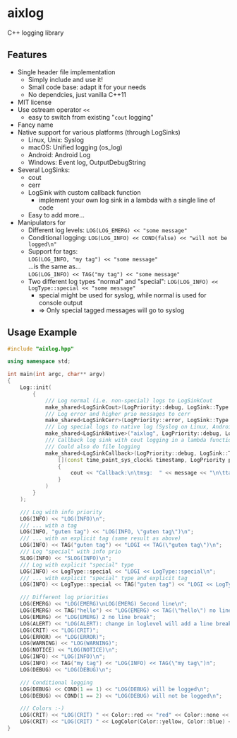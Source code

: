 # aixlog

C++ logging library

## Features
* Single header file implementation
  * Simply include and use it!
  * Small code base: adapt it for your needs
  * No dependcies, just vanilla C++11
* MIT license
* Use ostream operator `<<`
  * easy to switch from existing "`cout` logging"
* Fancy name
* Native support for various platforms (through LogSinks)
  * Linux, Unix: Syslog
  * macOS: Unified logging (os_log)
  * Android: Android Log
  * Windows: Event log, OutputDebugString
* Several LogSinks:
  * cout
  * cerr
  * LogSink with custom callback function
    * implement your own log sink in a lambda with a single line of code
  * Easy to add more...
* Manipulators for
  * Different log levels: `LOG(LOG_EMERG) << "some message"`
  * Conditional logging: `LOG(LOG_INFO) << COND(false) << "will not be logged\n"`
  * Support for tags:  
    `LOG(LOG_INFO, "my tag") << "some message"`  
    ...is the same as...  
    `LOG(LOG_INFO) << TAG("my tag") << "some message"`
  * Two different log types "normal" and "special": `LOG(LOG_INFO) << LogType::special << "some message"`
    * special might be used for syslog, while normal is used for console output
    * => Only special tagged messages will go to syslog

## Usage Example
```c++
#include "aixlog.hpp"

using namespace std;

int main(int argc, char** argv)
{
	Log::init(
		{
			/// Log normal (i.e. non-special) logs to LogSinkCout
			make_shared<LogSinkCout>(LogPriority::debug, LogSink::Type::normal, "cout: %Y-%m-%d %H-%M-%S.#ms [#prio] (#tag) #logline"),
			/// Log error and higher prio messages to cerr
			make_shared<LogSinkCerr>(LogPriority::error, LogSink::Type::all, "cerr: %Y-%m-%d %H-%M-%S.#ms [#prio] (#tag)"),
			/// Log special logs to native log (Syslog on Linux, Android Log on Android, EventLog on Windows, Unified logging on Apple)
			make_shared<LogSinkNative>("aixlog", LogPriority::debug, LogSink::Type::special),
			/// Callback log sink with cout logging in a lambda function
			/// Could also do file logging
			make_shared<LogSinkCallback>(LogPriority::debug, LogSink::Type::all, 
				[](const time_point_sys_clock& timestamp, LogPriority priority, LogType type, const Tag& tag, const std::string& message)
				{
					cout << "Callback:\n\tmsg:  " << message << "\n\ttag:  " << tag.tag << "\n\tprio: " << Log::toString(priority) << " (" << (int)priority << ")\n\ttype: " << (type == LogType::normal?"normal":"special") << "\n";
				}
			)
		}
	);

	/// Log with info priority
	LOG(INFO) << "LOG(INFO)\n";
	/// ... with a tag
	LOG(INFO, "guten tag") << "LOG(INFO, \"guten tag\")\n";
	/// ... with an explicit tag (same result as above)
	LOG(INFO) << TAG("guten tag") << "LOGI << TAG(\"guten tag\")\n";
	/// Log "special" with info prio
	SLOG(INFO) << "SLOG(INFO)\n";
	/// Log with explicit "special" type
	LOG(INFO) << LogType::special << "LOGI << LogType::special\n";
	/// ... with explicit "special" type and explicit tag
	LOG(INFO) << LogType::special << TAG("guten tag") << "LOGI << LogType::special << TAG(\"guten tag\")\n";

	/// Different log priorities
	LOG(EMERG) << "LOG(EMERG)\nLOG(EMERG) Second line\n";
	LOG(EMERG) << TAG("hello") << "LOG(EMERG) << TAG(\"hello\") no line break";
	LOG(EMERG) << "LOG(EMERG) 2 no line break";
	LOG(ALERT) << "LOG(ALERT): change in loglevel will add a line break";
	LOG(CRIT) << "LOG(CRIT)";
	LOG(ERROR) << "LOG(ERROR)";
	LOG(WARNING) << "LOG(WARNING)";
	LOG(NOTICE) << "LOG(NOTICE)\n";
	LOG(INFO) << "LOG(INFO)\n";
	LOG(INFO) << TAG("my tag") << "LOG(INFO) << TAG(\"my tag\")n";
	LOG(DEBUG) << "LOG(DEBUG)\n";

	/// Conditional logging
	LOG(DEBUG) << COND(1 == 1) << "LOG(DEBUG) will be logged\n";
	LOG(DEBUG) << COND(1 == 2) << "LOG(DEBUG) will not be logged\n";

	/// Colors :-)
	LOG(CRIT) << "LOG(CRIT) " << Color::red << "red" << Color::none << " default color\n";
	LOG(CRIT) << "LOG(CRIT) " << LogColor(Color::yellow, Color::blue) << "yellow on blue background" << Color::none << " default color\n";
}
```
